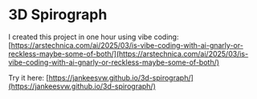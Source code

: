 # 3D Spirograph

I created this project in one hour using vibe coding: [https://arstechnica.com/ai/2025/03/is-vibe-coding-with-ai-gnarly-or-reckless-maybe-some-of-both/](https://arstechnica.com/ai/2025/03/is-vibe-coding-with-ai-gnarly-or-reckless-maybe-some-of-both/)

Try it here: [https://jankeesvw.github.io/3d-spirograph/](https://jankeesvw.github.io/3d-spirograph/)
